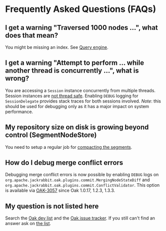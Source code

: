 <!--
   Licensed to the Apache Software Foundation (ASF) under one or more
   contributor license agreements.  See the NOTICE file distributed with
   this work for additional information regarding copyright ownership.
   The ASF licenses this file to You under the Apache License, Version 2.0
   (the "License"); you may not use this file except in compliance with
   the License.  You may obtain a copy of the License at

       http://www.apache.org/licenses/LICENSE-2.0

   Unless required by applicable law or agreed to in writing, software
   distributed under the License is distributed on an "AS IS" BASIS,
   WITHOUT WARRANTIES OR CONDITIONS OF ANY KIND, either express or implied.
   See the License for the specific language governing permissions and
   limitations under the License.
  -->
# Frequently Asked Questions (FAQs)

<!-- MACRO{toc} -->

## I get a warning "Traversed 1000 nodes ...", what does that mean?

You might be missing an index. See [Query engine](query.html).

## I get a warning "Attempt to perform ... while another thread is concurrently ...", what is wrong?

You are accessing a `Session` instance concurrently from multiple threads. Session instances are
[not thread safe](dos_and_donts.html#Anti_pattern:_concurrent_session_access).
Enabling `DEBUG` logging for `SessionDelegate` provides stack traces for both sessions involved. 
*Note*: this should be used for debugging only as it has a major impact on system performance.

## My repository size on disk is growing beyond control (SegmentNodeStore)

You need to setup a regular job for [compacting the segments](nodestore/segmentmk.html#Segment_Compaction).

## How do I debug merge conflict errors

Debugging merge conflict errors is now possible by enabling `DEBUG` logs on
`org.apache.jackrabbit.oak.plugins.commit.MergingNodeStateDiff` and
`org.apache.jackrabbit.oak.plugins.commit.ConflictValidator`. 
This option is available via [OAK-3057](https://issues.apache.org/jira/browse/OAK-3057) since Oak 1.0.17, 1.2.3, 1.3.3. 

## My question is not listed here

Search the [Oak dev list](http://jackrabbit.markmail.org/search/+list:org.apache.jackrabbit.oak-dev)
and the [Oak issue tracker](https://issues.apache.org/jira/browse/OAK). If you still can't find an
answer ask on [the list](participating.html).
